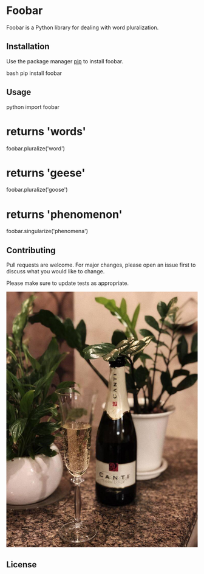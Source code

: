 # Foobar

Foobar is a Python library for dealing with word pluralization.

## Installation

Use the package manager [pip](https://pip.pypa.io/en/stable/) to install foobar.

bash
pip install foobar


## Usage

python
import foobar

# returns 'words'
foobar.pluralize('word')

# returns 'geese'
foobar.pluralize('goose')

# returns 'phenomenon'
foobar.singularize('phenomena')


## Contributing

Pull requests are welcome. For major changes, please open an issue first
to discuss what you would like to change.

Please make sure to update tests as appropriate.

<img src="main/static/main/image/1.jpg">

## License